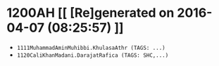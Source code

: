 # 1200AH [[ [Re]generated on 2016-04-07 (08:25:57) ]]

* `1111MuhammadAminMuhibbi.KhulasaAthr (TAGS: ...)`
* `1120CaliKhanMadani.DarajatRafica (TAGS: SHC,...)`
